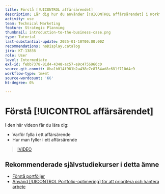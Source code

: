 ```yaml
---
title: Förstå [!UICONTROL affärsärendet]
description: Lär dig hur du använder [!UICONTROL affärsärendet] i Workfront för att utvärdera begärda projekt och jämföra dem med andra projekt i din portfölj.
activity: use
team: Technical Marketing
feature: Strategic Planning
thumbnail: introduction-to-the-business-case.png
type: Tutorial
last-substantial-update: 2025-01-10T00:00:00Z
recommendations: noDisplay,catalog
jira: KT-13836
role: User
level: Intermediate
exl-id: febb7378-81d4-4348-ac57-e9c4756966c0
source-git-commit: 8ba1b014f981b2a438e7c8754ad8c681f710d4e9
workflow-type: tm+mt
source-wordcount: '66'
ht-degree: 0%

---
```


# Förstå [!UICONTROL affärsärendet]

I den här videon får du lära dig:

* Varför fylla i ett affärsärende
* Hur man fyller i ett affärsärende

>[!VIDEO](https://video.tv.adobe.com/v/3442843/?quality=12&learn=on)

## Rekommenderade självstudiekurser i detta ämne

* [Förstå portföljer](/help/portfolios-and-programs/overview-of-adobe-workfront-portfolios.md)
* [Använd [!UICONTROL Portfolio-optimering] för att prioritera och hantera arbete](/help/portfolios-and-programs/prioritize-and-manage-work-with-portfolios.md)
